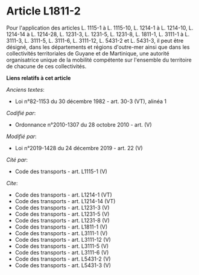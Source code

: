# Article L1811-2

Pour l'application des articles L. 1115-1 à L. 1115-10, L. 1214-1 à L. 1214-10, L. 1214-14 à L. 1214-28, L. 1231-3, L.
1231-5, L. 1231-8, L. 1811-1, L. 3111-1 à L. 3111-3, L. 3111-5, L. 3111-6, L. 3111-12, L. 5431-2 et L. 5431-3, il peut être
désigné, dans les départements et régions d'outre-mer ainsi que dans les collectivités territoriales de Guyane et de
Martinique, une autorité organisatrice unique de la mobilité compétente sur l'ensemble du territoire de chacune de ces
collectivités.

**Liens relatifs à cet article**

_Anciens textes_:

  - Loi n°82-1153 du 30 décembre 1982 - art. 30-3 (VT), alinéa 1

_Codifié par_:

  - Ordonnance n°2010-1307 du 28 octobre 2010 - art. (V)

_Modifié par_:

  - Loi n°2019-1428 du 24 décembre 2019 - art. 22 (V)

_Cité par_:

  - Code des transports - art. L1115-1 (V)

_Cite_:

  - Code des transports - art. L1214-1 (VT)
  - Code des transports - art. L1214-14 (VT)
  - Code des transports - art. L1231-3 (V)
  - Code des transports - art. L1231-5 (V)
  - Code des transports - art. L1231-8 (V)
  - Code des transports - art. L1811-1 (V)
  - Code des transports - art. L3111-1 (V)
  - Code des transports - art. L3111-12 (V)
  - Code des transports - art. L3111-5 (V)
  - Code des transports - art. L3111-6 (V)
  - Code des transports - art. L5431-2 (V)
  - Code des transports - art. L5431-3 (V)
